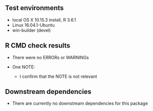 ## Test environments

* local OS X 10.15.3 install, R 3.6.1
* Linux 16.04.1-Ubuntu
* win-builder (devel)

## R CMD check results

* There were no ERRORs or WARNINGs 

* One NOTE:

    * I confirm that the NOTE is not relevant

## Downstream dependencies

* There are currently no downstream dependencies for this package
